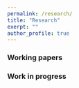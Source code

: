 ```yaml
---
permalink: /research/
title: "Research"
exerpt: ""
author_profile: true
---
```

### Working papers

### Work in progress
